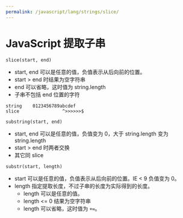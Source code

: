 ```yaml
---
permalink: /javascript/lang/strings/slice/
---
```


# JavaScript 提取子串

`slice(start, end)`

- start, end 可以是任意的值，负值表示从后向前的位置。
- start > end 时结果为空字符串
- end 可以省略，这时值为 string.length
- 子串不包括 end 位置的字符

```
string    0123456789abcdef
slice                ^>>>>>>$
````

`substring(start, end)`

- start, end 可以是任意的值，负值变为 0，大于 string.length 变为 string.length
- start > end 时两者交换
- 其它同 slice

`substr(start, length)`

- start 可以是任意的值，负值表示从后向前的位置。IE < 9 负值变为 0。
- length 指定提取长度，不过子串的长度为实际得到的长度。
    - length 可以是任意的值。
    - length <= 0 结果为空字符串
    - length 可以省略，这时值为 `+∞`。
